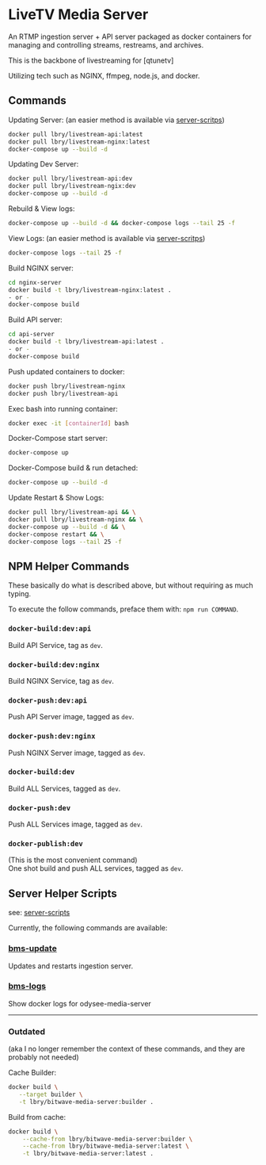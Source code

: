 # LiveTV Media Server

An RTMP ingestion server + API server packaged as docker containers for managing and controlling streams, restreams, and archives.

This is the backbone of livestreaming for [qtunetv]

Utilizing tech such as NGINX, ffmpeg, node.js, and docker.

## Commands

Updating Server:
(an easier method is available via [server-scritps](/server-scripts))

```bash
docker pull lbry/livestream-api:latest
docker pull lbry/livestream-nginx:latest
docker-compose up --build -d
```

Updating Dev Server:

```bash
docker pull lbry/livestream-api:dev
docker pull lbry/livestream-ngix:dev
docker-compose up --build -d
```

Rebuild & View logs:

```bash
docker-compose up --build -d && docker-compose logs --tail 25 -f
```

View Logs:
(an easier method is available via [server-scritps](/server-scripts))

```bash
docker-compose logs --tail 25 -f
```

Build NGINX server:
```bash
cd nginx-server
docker build -t lbry/livestream-nginx:latest .
- or -
docker-compose build
```

Build API server:
```bash
cd api-server
docker build -t lbry/livestream-api:latest .
- or -
docker-compose build
```

Push updated containers to docker:
```bash
docker push lbry/livestream-nginx
docker push lbry/livestream-api
```

Exec bash into running container:
```bash
docker exec -it [containerId] bash
```

Docker-Compose start server:
```bash
docker-compose up
```

Docker-Compose build & run detached:
```bash
docker-compose up --build -d
```

Update Restart & Show Logs:
```bash
docker pull lbry/livestream-api && \
docker pull lbry/livestream-nginx && \
docker-compose up --build -d && \
docker-compose restart && \
docker-compose logs --tail 25 -f
```


## NPM Helper Commands

These basically do what is described above, but without requiring as much typing.

To execute the follow commands, preface them with: `npm run COMMAND`.

### `docker-build:dev:api`
Build API Service, tag as `dev`.  

### `docker-build:dev:nginx`
Build NGINX Service, tag as `dev`.

### `docker-push:dev:api`
Push API Server image, tagged as `dev`.

### `docker-push:dev:nginx`
Push NGINX Server image, tagged as `dev`.

### `docker-build:dev`
Build ALL Services, tagged as `dev`.

### `docker-push:dev`
Push ALL Services image, tagged as `dev`.

### `docker-publish:dev`
(This is the most convenient command)  
One shot build and push ALL services, tagged as `dev`.  


## Server Helper Scripts

see: [server-scripts](/server-scripts)

Currently, the following commands are available:


### [bms-update](/server-scripts/README.md#bms-update)
Updates and restarts ingestion server.


### [bms-logs](/server-scripts/README.md#bms-logs)
Show docker logs for odysee-media-server


---


### Outdated

(aka I no longer remember the context of these commands, and they are probably not needed)

Cache Builder:
 ```bash
 docker build \
    --target builder \
    -t lbry/bitwave-media-server:builder .
 ```
 
 Build from cache:
```bash
docker build \
    --cache-from lbry/bitwave-media-server:builder \
    --cache-from lbry/bitwave-media-server:latest \
    -t lbry/bitwave-media-server:latest .
``` 
